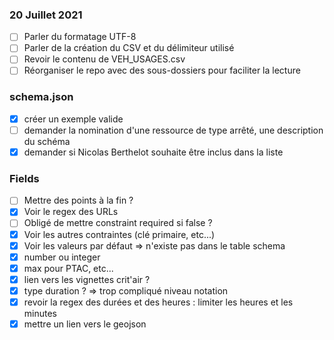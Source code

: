 ### 20 Juillet 2021
- [ ] Parler du formatage UTF-8
- [ ] Parler de la création du CSV et du délimiteur utilisé
- [ ] Revoir le contenu de VEH_USAGES.csv
- [ ] Réorganiser le repo avec des sous-dossiers pour faciliter la lecture

### schema.json
- [x] créer un exemple valide
- [ ] demander la nomination d'une ressource de type arrêté, une description du schéma
- [x] demander si Nicolas Berthelot souhaite être inclus dans la liste

### Fields
- [ ] Mettre des points à la fin ?
- [x] Voir le regex des URLs
- [ ] Obligé de mettre constraint required si false ?
- [x] Voir les autres contraintes (clé primaire, etc...)
- [x] Voir les valeurs par défaut => n'existe pas dans le table schema
- [x] number ou integer
- [x] max pour PTAC, etc...
- [x] lien vers les vignettes crit'air ?
- [x] type duration ? => trop compliqué niveau notation
- [x] revoir la regex des durées et des heures : limiter les heures et les minutes
- [x] mettre un lien vers le geojson